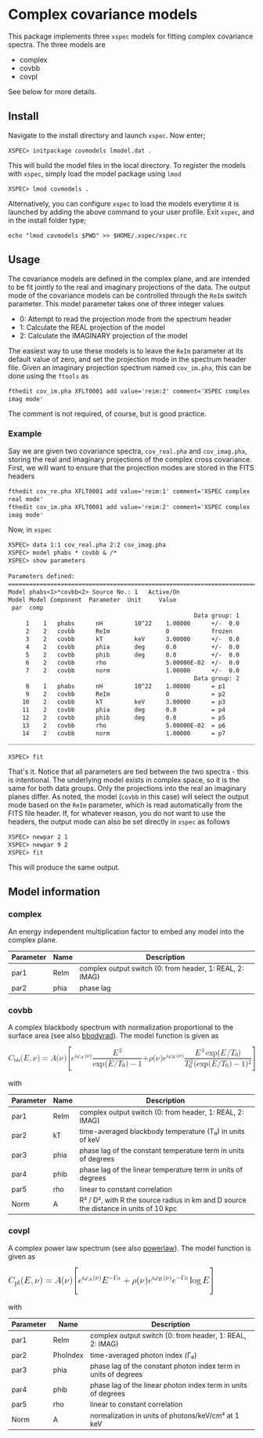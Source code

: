 
# Complex covariance models

This package implements three `xspec` models for fitting complex covariance
spectra. The three models are

* complex
* covbb
* covpl

See below for more details. 


## Install

Navigate to the install directory and launch `xspec`. Now enter;

	XSPEC> initpackage covmodels lmodel.dat .

This will build the model files in the local directory. To register the
models with `xspec`, simply load the model package using `lmod`
	
	XSPEC> lmod covmodels .

Alternatively, you can configure `xspec` to load the models everytime it is
launched by adding the above command to your user profile. Exit `xspec`, and in the
install folder type;

	echo "lmod covmodels $PWD" >> $HOME/.xspec/xspec.rc

## Usage

The covariance models are defined in the complex plane, and are intended to be
fit jointly to the real and imaginary projections of the data. The output mode
of the covariance models can be controlled through the `ReIm` switch parameter.
This model parameter takes one of three integer values

* 0: Attempt to read the projection mode from the spectrum header
* 1: Calculate the REAL projection of the model
* 2: Calculate the IMAGINARY projection of the model

The easiest way to use these models is to leave the `ReIm` parameter at its default
value of zero, and set the projection mode in the spectrum header file. Given
an imaginary projection spectrum named `cov_im.pha`, this can be done using
the `ftools` as

	fthedit cov_im.pha XFLT0001 add value='reim:2' comment='XSPEC complex imag mode'

The comment is not required, of course, but is good practice. 

### Example 

Say we are given two covariance spectra, `cov_real.pha` and `cov_imag.pha`,
storing the real and imaginary projections of the complex cross covariance.
First, we will want to ensure that the projection modes are stored in the
FITS headers

	fthedit cov_re.pha XFLT0001 add value='reim:1' comment='XSPEC complex real mode'
	fthedit cov_im.pha XFLT0001 add value='reim:2' comment='XSPEC complex imag mode'
	
Now, in `xspec`

	XSPEC> data 1:1 cov_real.pha 2:2 cov_imag.pha
	XSPEC> model phabs * covbb & /*
	XSPEC> show parameters

	Parameters defined:
	========================================================================
	Model phabs<1>*covbb<2> Source No.: 1   Active/On
	Model Model Component  Parameter  Unit     Value
	 par  comp
														 Data group: 1
		 1    1   phabs      nH         10^22    1.00000      +/-  0.0          
		 2    2   covbb      ReIm                0            frozen
		 3    2   covbb      kT         keV      3.00000      +/-  0.0          
		 4    2   covbb      phia       deg      0.0          +/-  0.0          
		 5    2   covbb      phib       deg      0.0          +/-  0.0          
		 6    2   covbb      rho                 5.00000E-02  +/-  0.0          
		 7    2   covbb      norm                1.00000      +/-  0.0          
														 Data group: 2
		 8    1   phabs      nH         10^22    1.00000      = p1
		 9    2   covbb      ReIm                0            = p2
		10    2   covbb      kT         keV      3.00000      = p3
		11    2   covbb      phia       deg      0.0          = p4
		12    2   covbb      phib       deg      0.0          = p5
		13    2   covbb      rho                 5.00000E-02  = p6
		14    2   covbb      norm                1.00000      = p7
	________________________________________________________________________

	XSPEC> fit

That's it. Notice that all parameters are tied between the two spectra - this is intentional.
The underlying model exists in complex space, so it is the same for both
data groups. Only the projections into the real an imaginary planes differ. As
noted, the model (`covbb` in this case) will select the output mode based on
the `ReIm` parameter, which is read automatically from the FITS file header.
If, for whatever reason, you do not want to use the headers, the output mode
can also be set directly in `xspec` as follows

	XSPEC> newpar 2 1
	XSPEC> newpar 9 2
	XSPEC> fit

This will produce the same output. 

## Model information

### complex

An energy independent multiplication factor to embed any model into the complex plane.

Parameter | Name | Description
--------- | ---- | --------------
par1 | ReIm	| complex output switch (0: from header, 1: REAL, 2: IMAG)
par2 | phia	| phase lag 

### covbb

A complex blackbody spectrum with normalization proportional to the surface area (see also
[bbodyrad](https://heasarc.gsfc.nasa.gov/xanadu/xspec/manual/node139.html)). The model
function is given as

![covbb equation](covbb-eq.png)


with

Parameter | Name | Description
--------- | ---- | --------------
par1 | ReIm	| complex output switch (0: from header, 1: REAL, 2: IMAG)
par2 | kT		| time-averaged blackbody temperature (T₀) in units of keV
par3 | phia	| phase lag of the constant temperature term in units of degrees
par4 | phib	| phase lag of the linear temperature term in units of degrees
par5 | rho	| linear to constant correlation
Norm | A		| R² / D², with R the source radius in km and D source the distance in units of 10 kpc


### covpl

A complex power law spectrum (see also [powerlaw](https://heasarc.gsfc.nasa.gov/xanadu/xspec/manual/node213.html)).
The model function is given as

![covpl equation](covpl-eq.png)

with

Parameter | Name | Description
--------- | ---- | --------------
par1 | ReIm	| complex output switch (0: from header, 1: REAL, 2: IMAG)
par2 | PhoIndex	| time-averaged photon index (Γ₀)
par3 | phia	| phase lag of the constant photon index term in units of degrees
par4 | phib	| phase lag of the linear photon index term in units of degrees
par5 | rho	| linear to constant correlation
Norm | A	  | normalization in units of photons/keV/cm² at 1 keV


